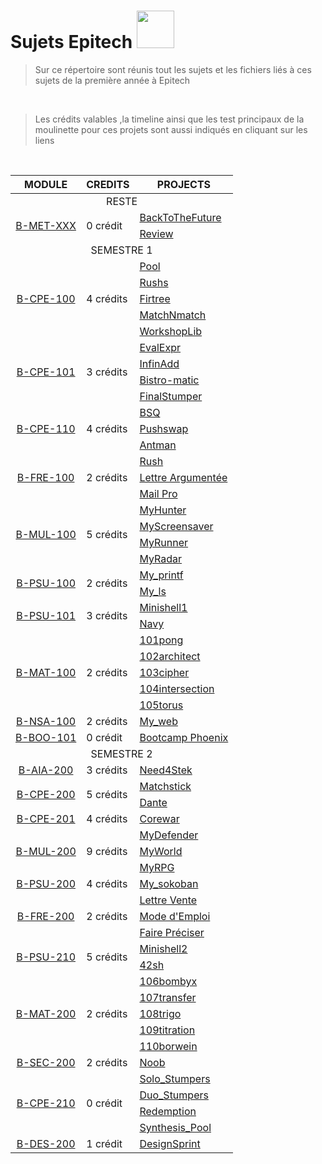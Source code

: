 # Sujets Epitech <img src="https://upload.wikimedia.org/wikipedia/commons/thumb/2/2d/Epitech.png/1598px-Epitech.png" width="60">

>Sur ce répertoire sont réunis tout les sujets et les fichiers liés à ces sujets de la première année à Epitech

<br>

>Les crédits valables ,la timeline ainsi que les test principaux de la moulinette pour ces projets sont aussi indiqués en cliquant sur les liens

<br>

<table align="center">
    <thead>
        <tr>
            <th>MODULE</th>
            <th>CREDITS</th>
            <th>PROJECTS</th>
        </tr>
    </thead>
    <tbody>
    <tr>
            <td colspan="3" align="center">RESTE</td>
    </tr>
    <tr>
            <td rowspan="2" style="text-align: center;"><a href="./Reste/B-MET-XXX">B-MET-XXX</a></td>
            <td rowspan="2" >0 crédit</td>
            <td><a href="./Reste/B-MET-XXX/BackToTheFuture">BackToTheFuture</a></td>
    </tr>
    <tr>
            <td><a href="./Reste/B-MET-XXX/Review">Review</a></td>
        </tr>
    <tr>
            <td colspan="3" align="center">SEMESTRE 1</td>
    </tr>
        <tr>
            <td rowspan="5" style="text-align: center;"><a href="./Semestre_1/B-CPE-100">B-CPE-100</a></td>
            <td rowspan="5" >4 crédits</td>
            <td><a href="./Semestre_1/B-CPE-100/Pool">Pool</a></td>
        </tr>
        <tr>
            <td><a href="./Semestre_1/B-CPE-100/Rushs">Rushs</a></td>
        </tr>
        <tr>
            <td><a href="./Semestre_1/B-CPE-100/Firtree">Firtree</a></td>
        </tr>
        <tr>
            <td><a href="./Semestre_1/B-CPE-100/MatchNmatch">MatchNmatch</a></td>
        </tr>
        <tr>
            <td><a href="./Semestre_1/B-CPE-100/WorkshopLib">WorkshopLib</a></td>
        </tr>
        <tr>
            <td rowspan="4" style="text-align: center;"><a href="./Semestre_1/B-CPE-101">B-CPE-101</a></td>
            <td rowspan="4" >3 crédits</td>
            <td><a href="./Semestre_1/B-CPE-101/EvalExpr">EvalExpr</a></td>
        </tr>
        <tr>
            <td><a href="./Semestre_1/B-CPE-101/InfinAdd">InfinAdd</a></td>
        </tr>
        <tr>
            <td><a href="./Semestre_1/B-CPE-101/Bistro-matic">Bistro-matic</a></td>
        </tr>
        <tr>
            <td><a href="./Semestre_1/B-CPE-101/FinalStumper">FinalStumper</a></td>
        </tr>
        <tr>
            <td rowspan="3" style="text-align: center;"><a href="./Semestre_1/B-CPE-110">B-CPE-110</a></td>
            <td rowspan="3" >4 crédits</td>
            <td><a href="./Semestre_1/B-CPE-110/BSQ">BSQ</a></td>
        </tr>
        <tr>
            <td><a href="./Semestre_1/B-CPE-110/Pushswap">Pushswap</a></td>
        </tr>
        <tr>
            <td><a href="./Semestre_1/B-CPE-110/Antman">Antman</a></td>
        </tr>
        <tr>
            <td rowspan="3" style="text-align: center;"><a href="./Semestre_1/B-FRE-100">B-FRE-100</a></td>
            <td rowspan="3" >2 crédits</td>
            <td><a href="./Semestre_1/B-FRE-100/Rush">Rush</a></td>
        </tr>
        <tr>
            <td><a href="./Semestre_1/B-FRE-100">Lettre Argumentée</a></td>
        </tr>
        <tr>
            <td><a href="./Semestre_1/B-FRE-100">Mail Pro</a></td>
        </tr>
        <tr>
            <td rowspan="4" style="text-align: center;"><a href="./Semestre_1/B-MUL-100">B-MUL-100</a></td>
            <td rowspan="4" >5 crédits</td>
            <td><a href="./Semestre_1/B-MUL-100/MyHunter">MyHunter</a></td>
        </tr>
        <tr>
            <td><a href="./Semestre_1/B-MUL-100/MyScreensaver">MyScreensaver</a></td>
        </tr>
        <tr>
            <td><a href="./Semestre_1/B-MUL-100/MyRunner">MyRunner</a></td>
        </tr>
        <tr>
            <td><a href="./Semestre_1/B-MUL-100/MyRadar">MyRadar</a></td>
        </tr>
        <tr>
            <td rowspan="2" style="text-align: center;"><a href="./Semestre_1/B-PSU-100">B-PSU-100</a></td>
            <td rowspan="2" >2 crédits</td>
            <td><a href="./Semestre_1/B-PSU-100/My_printf">My_printf</a></td>
        </tr>
        <tr>
            <td><a href="./Semestre_1/B-PSU-100/My_ls">My_ls</a></td>
        </tr>
        <tr>
            <td rowspan="2" style="text-align: center;"><a href="./Semestre_1/B-PSU-101">B-PSU-101</a></td>
            <td rowspan="2" >3 crédits</td>
            <td><a href="./Semestre_1/B-PSU-101/Minishell1">Minishell1</a></td>
        </tr>
        <tr>
            <td><a href="./Semestre_1/B-PSU-101/Navy">Navy</a></td>
        </tr>
        <tr>
            <td rowspan="5" style="text-align: center;"><a href="./Semestre_1/B-MAT-100">B-MAT-100</a></td>
            <td rowspan="5" >2 crédits</td>
            <td><a href="./Semestre_1/B-MAT-100">101pong</a></td>
        </tr>
        <tr>
            <td><a href="./Semestre_1/B-MAT-100">102architect</a></td>
        </tr>
        <tr>
            <td><a href="./Semestre_1/B-MAT-100">103cipher</a></td>
        </tr>
        <tr>
            <td><a href="./Semestre_1/B-MAT-100">104intersection</a></td>
        </tr>
        <tr>
            <td><a href="./Semestre_1/B-MAT-100">105torus</a></td>
        </tr>
        <tr>
            <td rowspan="1" style="text-align: center;"><a href="./Semestre_1/B-NSA-100">B-NSA-100</a></td>
            <td rowspan="1" >2 crédits</td>
            <td><a href="./Semestre_1/B-NSA-100/My_web">My_web</a></td>
        </tr>
        <tr>
            <td rowspan="1" style="text-align: center;"><a href="./Semestre_1/B-BOO-101">B-BOO-101</a></td>
            <td rowspan="1" >0 crédit</td>
            <td><a href="./Semestre_1/B-BOO-101">Bootcamp Phoenix</a></td>
        </tr>
        <tr>
            <td colspan="3" align="center">SEMESTRE 2</td>
        </tr>
        <tr>
            <td rowspan="1" style="text-align: center;"><a href="./Semestre_2/B-AIA-200">B-AIA-200</a></td>
            <td rowspan="1" >3 crédits</td>
            <td><a href="./Semestre_2/B-AIA-200">Need4Stek</a></td>
        </tr>
        <tr>
            <td rowspan="2" style="text-align: center;"><a href="./Semestre_2/B-CPE-200">B-CPE-200</a></td>
            <td rowspan="2" >5 crédits</td>
            <td><a href="./Semestre_2/B-CPE-200/Matchstick">Matchstick</a></td>
        </tr>
        <tr>
            <td><a href="./Semestre_2/B-CPE-200/Dante">Dante</a></td>
        </tr>
        <tr>
            <td rowspan="1" style="text-align: center;"><a href="./Semestre_2/B-CPE-201">B-CPE-201</a></td>
            <td rowspan="1" >4 crédits</td>
            <td><a href="./Semestre_2/B-CPE-201/Corewar">Corewar</a></td>
        </tr>
        <tr>
            <td rowspan="3" style="text-align: center;"><a href="./Semestre_2/B-MUL-200">B-MUL-200</a></td>
            <td rowspan="3" >9 crédits</td>
            <td><a href="./Semestre_2/B-MUL-200/MyDefender">MyDefender</a></td>
        </tr>
        <tr>
            <td><a href="./Semestre_2/B-MUL-200/MyWorld">MyWorld</a></td>
        </tr>
        <tr>
            <td><a href="./Semestre_2/B-MUL-200/MyRPG">MyRPG</a></td>
        </tr>
        <tr>
            <td rowspan="1" style="text-align: center;"><a href="./Semestre_2/B-PSU-200">B-PSU-200</a></td>
            <td rowspan="1" >4 crédits</td>
            <td><a href="./Semestre_2/B-PSU-200/My_sokoban">My_sokoban</a></td>
        </tr>
        <tr>
            <td rowspan="3" style="text-align: center;"><a href="./Semestre_2/B-FRE-200">B-FRE-200</a></td>
            <td rowspan="3" >2 crédits</td>
            <td><a href="./Semestre_2/B-FRE-200">Lettre Vente</a></td>
        </tr>
        <tr>
            <td><a href="./Semestre_2/B-FRE-200">Mode d'Emploi</a></td>
        </tr>
        <tr>
            <td><a href="./Semestre_2/B-FRE-200">Faire Préciser</a></td>
        </tr>
        <tr>
            <td rowspan="2" style="text-align: center;"><a href="./Semestre_2/B-PSU-210">B-PSU-210</a></td>
            <td rowspan="2" >5 crédits</td>
            <td><a href="./Semestre_2/B-PSU-210/minishell2">Minishell2</a></td>
        </tr>
        <tr>
            <td><a href="./Semestre_2/B-PSU-210/42sh">42sh</a></td>
        </tr>
        <tr>
            <td rowspan="5" style="text-align: center;"><a href="./Semestre_2/B-MAT-200">B-MAT-200</a></td>
            <td rowspan="5" >2 crédits</td>
            <td><a href="./Semestre_2/B-MAT-200">106bombyx</a></td>
        </tr>
        <tr>
            <td><a href="./Semestre_2/B-MAT-200">107transfer</a></td>
        </tr>
        <tr>
            <td><a href="./Semestre_2/B-MAT-200">108trigo</a></td>
        </tr>
        <tr>
            <td><a href="./Semestre_2/B-MAT-200">109titration</a></td>
        </tr>
        <tr>
            <td><a href="./Semestre_2/B-MAT-200">110borwein</a></td>
        </tr>
        <tr>
            <td rowspan="1" style="text-align: center;"><a href="./Semestre_2/B-SEC-200">B-SEC-200</a></td>
            <td rowspan="1" >2 crédits</td>
            <td><a href="./Semestre_2/B-SEC-200">Noob</a></td>
        </tr>
        <tr>
            <td rowspan="4" style="text-align: center;"><a href="./Semestre_2/B-CPE-210">B-CPE-210</a></td>
            <td rowspan="4" >0 crédit</td>
            <td><a href="./Semestre_2/B-CPE-210/Solo_Stumpers">Solo_Stumpers</a></td>
        </tr>
        <tr>
            <td><a href="./Semestre_2/B-CPE-210/Duo_Stumpers">Duo_Stumpers</a></td>
        </tr>
        <tr>
            <td><a href="./Semestre_2/B-CPE-210/Redemption">Redemption</a></td>
        </tr>
        <tr>
            <td><a href="./Semestre_2/B-CPE-210/Synthesis_pool">Synthesis_Pool</a></td>
        </tr>
        <tr>
            <td rowspan="1" style="text-align: center;"><a href="./Semestre_2/B-DES-200">B-DES-200</a></td>
            <td rowspan="1" >1 crédit</td>
            <td><a href="./Semestre_2/B-DES-200">DesignSprint</a></td>
        </tr>
    </tbody>
</table>